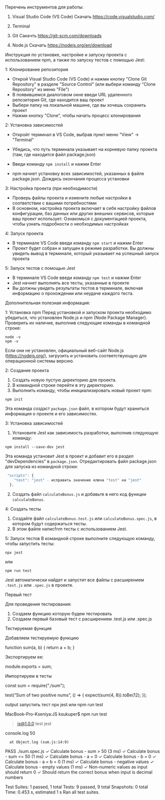 Перечень инструментов для работы:

1. Visual Studio Code (VS Code)
Скачать
https://code.visualstudio.com/

2. Terminal
3. Git
Сакачть
https://git-scm.com/downloads

4. Node.js
Скачать
https://nodejs.org/en/download


Инструкция по установке, настройке и запуску проекта с использованием npm, а также по запуску тестов с помощью Jest:


1: Клонирование репозитория
- Открой Visual Studio Code (VS Code) и нажми кнопку "Clone Git Repository" в разделе "Source Control" (или выбери команду "Clone Repository" из меню "File")
- В появившемся диалоговом окне введи URL удаленного репозитория Git, где находится ваш проект
- Выбери папку на локальной машине, где вы хочешь сохранить проект
- Нажми кнопку "Clone", чтобы начать процесс клонирования

2: Установка зависимостей
- Откройт терминал в VS Code, выбрав пункт меню "View" -> "Terminal"
- Убедись, что путь терминала указывает на корневую папку проекта (там, где находится файл package.json)
- Введи команду 
`npm install` и нажми Enter

- npm начнет установку всех зависимостей, указанных в файле package.json. Дождись окончания процесса установки

3: Настройка проекта (при необходимости)
- Проверь файлы проекта и измените любые настройки в соответствии с вашими потребностями
- В основном, настройка проекта включает в себя настройку файлов конфигурации, баз данных или других внешних сервисов, которые ваш проект использует. 
Ознакомься с документацией проекта, чтобы узнать подробности о необходимых настройках

4: Запуск проекта
- В терминале VS Code введи команду 
`npm start` и нажми Enter
- Проект будет собран и запущен в режиме разработки. Вы должны увидеть вывод в терминале, который указывает на успешный запуск проекта

5: Запуск тестов с помощью Jest
- В терминале VS Code введи команду 
`npm test` и нажми Enter
- Jest начнет выполнять все тесты, указанные в проекте
- Вы должны увидеть результаты тестов в терминале, включая информацию о прохождении или неудаче каждого теста.


Дополнительная полезная информация:

1: Установка npm
Перед установкой и запуском проекта необходимо убедиться, что установлен Node.js и npm (Node Package Manager).
Проверить их наличие, выполнив следующие команды в командной строке:

```shell
node -v
npm -v
```

Если они не установлен, официальный веб-сайт Node.js (https://nodejs.org/), загрузить и установить соответствующую для операционной системы версию.

2: Создание проекта

1. Создать новую пустую директорию для проекта.
2. В командной строке перейти в эту директорию.
3. Выполнить команду, чтобы инициализировать новый проект npm:

```shell
npm init
```

Эта команда создаст `package.json` файл, в котором будут храниться информация о проекте и его зависимостях.

3: Установка зависимостей

1. Установите Jest как зависимость разработки, выполнив следующую команду:

```shell
npm install --save-dev jest
```

Эта команда установит Jest в проект и добавит его в раздел "devDependencies" в `package.json`.
Отредактировать файл package.json для запуска из командной строки:

```javascript
 "scripts": {
    "test": "jest" - исправить значение ключа "test" на "jest"
  },
```

2. Создать файл `calculateBonus.js` и добавьте в него код функции `calculateBonus`.

4: Создать тесты

1. Создайте файл `calculateBonus.test.js` или `calculateBonus.spec.js`, в котором будут содержаться тесты.
2. В этом файле напиcfnm тесты с использованием Jest.

5: Запуск тестов
В командной строке выполните следующую команду, чтобы запустить тесты:

```shell
npx jest
```

или

```shell
npm run test
```

Jest автоматически найдет и запустит все файлы с расширением `.test.js` или `.spec.js` в проекте.

Первый тест

Для проведения тестирования:

1. Создаем функцию которую будем тестировать
2. Создаем первый базовый тест с расширением .test.js или .spec.js

Тестируемая функция

Добавляем тестируемую функцию

function sum(a, b) {
return a + b;
}

Экспортируем ее:

module.exports = sum;

Импортируем в тесты

const sum = require("./sum");

test(“Sum of two positive nums”, () => {
expect(sum(4, 8)).toBe(12);
});

output
запустить тест
npx jest или npm run test

MacBook-Pro-Kseniya:JS ksukuper$ npm run test

> js@1.0.0 test
> jest

console.log
50

      at Object.log (sum.js:14:9)

PASS ./sum.spec.js
✓ Calculate bonus - sum > 50 (3 ms)
✓ Calculate bonus - sum <= 50 (1 ms)
✓ Calculate bonus - a = 0
✓ Calculate bonus - b = 0
✓ Calculate bonus - a = b = 0 (1 ms)
✓ Calculate bonus - negative values
✓ Calculate bonus - empty values (1 ms)
✓ Non-numeric values as input should return 0
✓ Should return the correct bonus when input is decimal numbers

Test Suites: 1 passed, 1 total
Tests: 9 passed, 9 total
Snapshots: 0 total
Time: 0.453 s, estimated 1 s
Ran all test suites.
